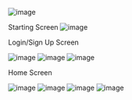 ![image](https://github.com/TayyabNadeem1/Food-Delivery-App-/assets/103959510/02f87a7b-2b57-4cd6-b278-a9b5b2dc6be0)

Starting Screen
![image](https://github.com/TayyabNadeem1/Food-Delivery-App-/assets/103959510/9ab92778-9a93-4ede-827a-1e4442f24ed7)

Login/Sign Up Screen

![image](https://github.com/TayyabNadeem1/Food-Delivery-App-/assets/103959510/3be803fc-81dd-4170-8927-c88b41a8b50b) ![image](https://github.com/TayyabNadeem1/Food-Delivery-App-/assets/103959510/7759f4b1-0db2-4fc3-8b6c-caf7de9dfe97) ![image](https://github.com/TayyabNadeem1/Food-Delivery-App-/assets/103959510/5ed1ce0c-315b-4f39-a26d-0e6ef3b2e70b)


Home Screen

![image](https://github.com/TayyabNadeem1/Food-Delivery-App-/assets/103959510/f0460f3b-d179-4d45-b585-be6890d0e0b1)  ![image](https://github.com/TayyabNadeem1/Food-Delivery-App-/assets/103959510/1153a67f-15b2-4af8-8ea1-5e5dbe4511ad) ![image](https://github.com/TayyabNadeem1/Food-Delivery-App-/assets/103959510/ee7e6275-174c-4e2d-8385-04542f95a127)  ![image](https://github.com/TayyabNadeem1/Food-Delivery-App-/assets/103959510/26475672-fcff-480b-ac96-e4d6659ad039)






